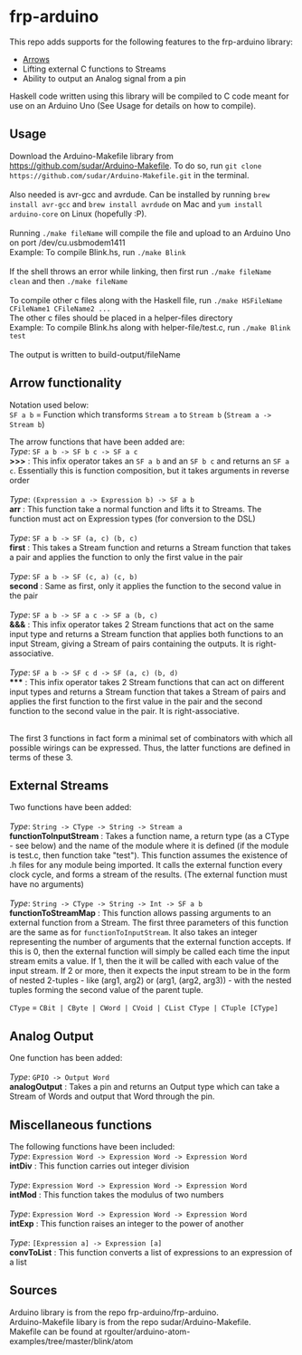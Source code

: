 # frp-arduino

This repo adds supports for the following features to the frp-arduino library:
<ul>
<li><a href="http://www.cse.chalmers.se/~rjmh/afp-arrows.pdf" target="_blank">Arrows</a></li>
<li>Lifting external C functions to Streams</li>
<li>Ability to output an Analog signal from a pin</li>
</ul>

Haskell code written using this library will be compiled to C code meant for use on an Arduino Uno (See Usage for details on how to compile).

## Usage

Download the Arduino-Makefile library from https://github.com/sudar/Arduino-Makefile. To do so, run `git clone https://github.com/sudar/Arduino-Makefile.git` in the terminal.
<br>
<br>
Also needed is avr-gcc and avrdude. Can be installed by running `brew install avr-gcc` and `brew install avrdude` on Mac and `yum install arduino-core` on Linux (hopefully :P).
<br>
<br>
Running `./make fileName` will compile the file and upload to an Arduino Uno on port /dev/cu.usbmodem1411<br>
Example: To compile Blink.hs, run `./make Blink`
<br>
<br>
If the shell throws an error while linking, then first run `./make fileName clean` and then `./make fileName`
<br>
<br>
To compile other c files along with the Haskell file, run `./make HSFileName CFileName1 CFileName2 ...`<br>
The other c files should be placed in a helper-files directory<br>
Example: To compile Blink.hs along with helper-file/test.c, run `./make Blink test`
<br>
<br>
The output is written to build-output/fileName

## Arrow functionality

Notation used below:
<br>
`SF a b` = Function which transforms `Stream a` to `Stream b` (`Stream a -> Stream b`)

The arrow functions that have been added are:
<br>
*Type*: `SF a b -> SF b c -> SF a c`
<br>
**\>>>** : This infix operator takes an `SF a b` and an `SF b c` and returns an `SF a c`. Essentially this is function composition, but it takes arguments in reverse order
<br>
<br>
*Type*: `(Expression a -> Expression b) -> SF a b`
<br>
**arr** : This function take a normal function and lifts it to Streams. The function must act on Expression types (for conversion to the DSL)
<br>
<br>
*Type*: `SF a b -> SF (a, c) (b, c)`
<br>
**first** : This takes a Stream function and returns a Stream function that takes a pair and applies the function to only the first value in the pair
<br>
<br>
*Type*: `SF a b -> SF (c, a) (c, b)`
<br>
**second** : Same as first, only it applies the function to the second value in the pair
<br>
<br>
*Type*: `SF a b -> SF a c -> SF a (b, c)`
<br>
**&&&** : This infix operator takes 2 Stream functions that act on the same input type and returns a Stream function that applies both functions to an input Stream, giving a Stream of pairs containing the outputs. It is right-associative.
<br>
<br>
*Type*: `SF a b -> SF c d -> SF (a, c) (b, d)`
<br>
__***__ : This infix operator takes 2 Stream functions that can act on different input types and returns a Stream function that takes a Stream of pairs and applies the first function to the first value in the pair and the second function to the second value in the pair. It is right-associative.
<br>
<br>

The first 3 functions in fact form a minimal set of combinators with which all possible wirings can be expressed. Thus, the latter functions are defined in terms of these 3.

## External Streams

Two functions have been added:
<br>
<br>
*Type*: `String -> CType -> String -> Stream a`
<br>
**functionToInputStream** : Takes a function name, a return type (as a CType - see below) and the name of the module where it is defined (if the module is test.c, then function take "test"). This function assumes the existence of .h files for any module being imported. It calls the external function every clock cycle, and forms a stream of the results. (The external function must have no arguments)
<br>
<br>
*Type*: `String -> CType -> String -> Int -> SF a b`
<br>
**functionToStreamMap** : This function allows passing arguments to an external function from a Stream. The first three parameters of this function are the same as for `functionToInputStream`. It also takes an integer representing the number of arguments that the external function accepts. If this is 0, then the external function will simply be called each time the input stream emits a value. If 1, then the it will be called with each value of the input stream. If 2 or more, then it expects the input stream to be in the form of nested 2-tuples - like (arg1, arg2) or (arg1, (arg2, arg3)) - with the nested tuples forming the second value of the parent tuple.
<br>

`CType` = `CBit | CByte | CWord | CVoid | CList CType | CTuple [CType]`

## Analog Output

One function has been added:
<br>
<br>
*Type*: `GPIO -> Output Word`
<br>
**analogOutput** : Takes a pin and returns an Output type which can take a Stream of Words and output that Word through the pin.

## Miscellaneous functions

The following functions have been included:
<br>
*Type*: `Expression Word -> Expression Word -> Expression Word`
<br>
**intDiv** : This function carries out integer division
<br>
<br>
*Type*: `Expression Word -> Expression Word -> Expression Word`
<br>
**intMod** : This function takes the modulus of two numbers
<br>
<br>
*Type*: `Expression Word -> Expression Word -> Expression Word`
<br>
**intExp** : This function raises an integer to the power of another
<br>
<br>
*Type*: `[Expression a] -> Expression [a]`
<br>
**convToList** : This function converts a list of expressions to an expression of a list

## Sources

Arduino library is from the repo frp-arduino/frp-arduino.
<br>
Arduino-Makefile libary is from the repo sudar/Arduino-Makefile.
<br>
Makefile can be found at rgoulter/arduino-atom-examples/tree/master/blink/atom

